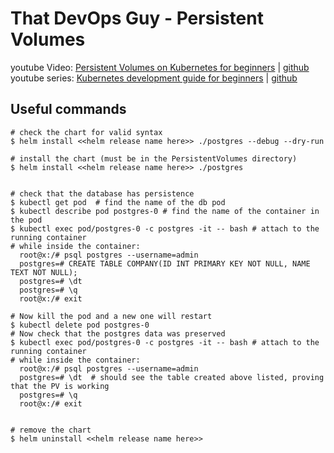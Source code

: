 # That DevOps Guy - Persistent Volumes

youtube Video: [Persistent Volumes on Kubernetes for beginners](https://www.youtube.com/watch?v=ZxC6FwEc9WQ) | [github](https://github.com/marcel-dempers/docker-development-youtube-series/tree/master/kubernetes/persistentvolume)
youtube series: [Kubernetes development guide for beginners](https://www.youtube.com/playlist?list=PLHq1uqvAteVvUEdqaBeMK2awVThNujwMd) | [github](https://github.com/marcel-dempers/docker-development-youtube-series)

## Useful commands
```
# check the chart for valid syntax
$ helm install <<helm release name here>> ./postgres --debug --dry-run  

# install the chart (must be in the PersistentVolumes directory)
$ helm install <<helm release name here>> ./postgres


# check that the database has persistence
$ kubectl get pod  # find the name of the db pod
$ kubectl describe pod postgres-0 # find the name of the container in the pod
$ kubectl exec pod/postgres-0 -c postgres -it -- bash # attach to the running container
# while inside the container:
  root@x:/# psql postgres --username=admin
  postgres=# CREATE TABLE COMPANY(ID INT PRIMARY KEY NOT NULL, NAME TEXT NOT NULL);
  postgres=# \dt
  postgres=# \q
  root@x:/# exit

# Now kill the pod and a new one will restart
$ kubectl delete pod postgres-0
# Now check that the postgres data was preserved
$ kubectl exec pod/postgres-0 -c postgres -it -- bash # attach to the running container
# while inside the container:
  root@x:/# psql postgres --username=admin
  postgres=# \dt  # should see the table created above listed, proving that the PV is working
  postgres=# \q
  root@x:/# exit


# remove the chart
$ helm uninstall <<helm release name here>>
```